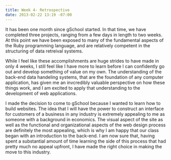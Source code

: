 ```yaml
---
title: Week 4- Retrospective
date: 2013-02-22 13:19 -07:00
---
```




It has been one month since gSchool started.  In that time, we have completed three projects, ranging from a few days in length to two weeks.  At this point we have been exposed to many of the fundamental aspects of the Ruby programming language, and are relatively competent in the structuring of data retreival systems.

While I feel like these accomplishments are huge strides to have made in only 4 weeks, I still feel like I have more to learn before I can confidently go out and develop something of value on my own.  The understanding of the back-end data handeling systems, that are the foundation of any computer application, has given me an invcredibly valuable perspective on how these things work, and I am excited to apply that understanding to the development of web applications.

I made the decision to come to gSchool because I wanted to learn how to build websites.  The idea that I will have the power to construct an interface for customers of a business in any industry is extremely appealing to me as someone with a background in economics.  The visual aspect of the site as well as the functional and organizational aspects of the web design process are definitely the most appealing, which is why I am happy that our class began with an introduction to the back-end.  I am now sure that, having spent a substantial amount of time learning the side of this process that had pretty much no appeal upfront, I have made the right choice in making the move to this industry.
